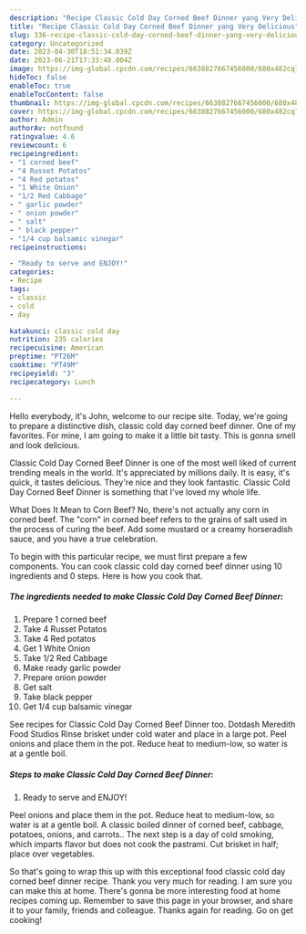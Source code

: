 ```yaml
---
description: "Recipe Classic Cold Day Corned Beef Dinner yang Very Delicious"
title: "Recipe Classic Cold Day Corned Beef Dinner yang Very Delicious"
slug: 336-recipe-classic-cold-day-corned-beef-dinner-yang-very-delicious
category: Uncategorized
date: 2023-04-30T18:51:34.039Z
date: 2023-06-21T17:33:48.004Z
image: https://img-global.cpcdn.com/recipes/6638827667456000/680x482cq70/classic-cold-day-corned-beef-dinner-recipe-main-photo.jpg
hideToc: false
enableToc: true
enableTocContent: false
thumbnail: https://img-global.cpcdn.com/recipes/6638827667456000/680x482cq70/classic-cold-day-corned-beef-dinner-recipe-main-photo.jpg
cover: https://img-global.cpcdn.com/recipes/6638827667456000/680x482cq70/classic-cold-day-corned-beef-dinner-recipe-main-photo.jpg
author: Admin
authorAv: notfound
ratingvalue: 4.6
reviewcount: 6
recipeingredient:
- "1 corned beef"
- "4 Russet Potatos"
- "4 Red potatos"
- "1 White Onion"
- "1/2 Red Cabbage"
- " garlic powder"
- " onion powder"
- " salt"
- " black pepper"
- "1/4 cup balsamic vinegar"
recipeinstructions:

- "Ready to serve and ENJOY!"
categories:
- Recipe
tags:
- classic
- cold
- day

katakunci: classic cold day 
nutrition: 235 calories
recipecuisine: American
preptime: "PT26M"
cooktime: "PT49M"
recipeyield: "3"
recipecategory: Lunch

---
```



Hello everybody, it's John, welcome to our recipe site. Today, we're going to prepare a distinctive dish, classic cold day corned beef dinner. One of my favorites. For mine, I am going to make it a little bit tasty. This is gonna smell and look delicious.

Classic Cold Day Corned Beef Dinner is one of the most well liked of current trending meals in the world. It's appreciated by millions daily. It is easy, it's quick, it tastes delicious. They're nice and they look fantastic. Classic Cold Day Corned Beef Dinner is something that I've loved my whole life.

What Does It Mean to Corn Beef? No, there&#39;s not actually any corn in corned beef. The &#34;corn&#34; in corned beef refers to the grains of salt used in the process of curing the beef. Add some mustard or a creamy horseradish sauce, and you have a true celebration.


To begin with this particular recipe, we must first prepare a few components. You can cook classic cold day corned beef dinner using 10 ingredients and 0 steps. Here is how you cook that.

<!--inarticleads1-->

##### The ingredients needed to make Classic Cold Day Corned Beef Dinner:

1. Prepare 1 corned beef
1. Take 4 Russet Potatos
1. Take 4 Red potatos
1. Get 1 White Onion
1. Take 1/2 Red Cabbage
1. Make ready  garlic powder
1. Prepare  onion powder
1. Get  salt
1. Take  black pepper
1. Get 1/4 cup balsamic vinegar


See recipes for Classic Cold Day Corned Beef Dinner too. Dotdash Meredith Food Studios Rinse brisket under cold water and place in a large pot. Peel onions and place them in the pot. Reduce heat to medium-low, so water is at a gentle boil. 

<!--inarticleads2-->

##### Steps to make Classic Cold Day Corned Beef Dinner:


1. Ready to serve and ENJOY!

Peel onions and place them in the pot. Reduce heat to medium-low, so water is at a gentle boil. A classic boiled dinner of corned beef, cabbage, potatoes, onions, and carrots.. The next step is a day of cold smoking, which imparts flavor but does not cook the pastrami. Cut brisket in half; place over vegetables. 

So that's going to wrap this up with this exceptional food classic cold day corned beef dinner recipe. Thank you very much for reading. I am sure you can make this at home. There's gonna be more interesting food at home recipes coming up. Remember to save this page in your browser, and share it to your family, friends and colleague. Thanks again for reading. Go on get cooking!
